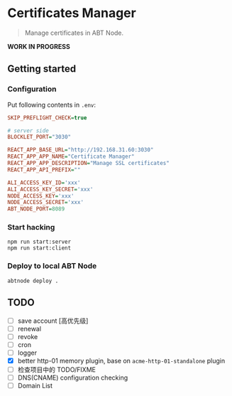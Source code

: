 # Certificates Manager

> Manage certificates in ABT Node.

**WORK IN PROGRESS**

## Getting started

### Configuration

Put following contents in `.env`:

```ini
SKIP_PREFLIGHT_CHECK=true

# server side
BLOCKLET_PORT="3030"

REACT_APP_BASE_URL="http://192.168.31.60:3030"
REACT_APP_APP_NAME="Certificate Manager"
REACT_APP_APP_DESCRIPTION="Manage SSL certificates"
REACT_APP_API_PREFIX=""

ALI_ACCESS_KEY_ID='xxx'
ALI_ACCESS_KEY_SECRET='xxx'
NODE_ACCESS_KEY='xxx'
NODE_ACCESS_SECRET='xxx'
ABT_NODE_PORT=8089
```

### Start hacking

```shell
npm run start:server
npm run start:client
```

### Deploy to local ABT Node

```shell
abtnode deploy .
```

## TODO

- [ ] save account [高优先级]
- [ ] renewal
- [ ] revoke
- [ ] cron
- [ ] logger
- [x] better http-01 memory plugin, base on `acme-http-01-standalone` plugin
- [ ] 检查项目中的 TODO/FIXME
- [ ] DNS(CNAME) configuration checking
- [ ] Domain List